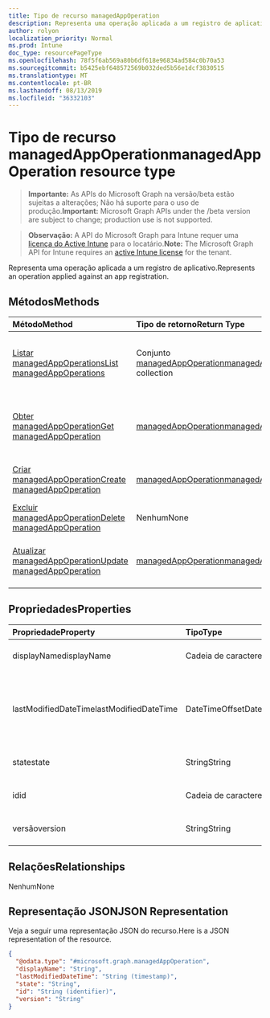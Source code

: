 ```yaml
---
title: Tipo de recurso managedAppOperation
description: Representa uma operação aplicada a um registro de aplicativo.
author: rolyon
localization_priority: Normal
ms.prod: Intune
doc_type: resourcePageType
ms.openlocfilehash: 78f5f6ab569a80b6df618e96834ad584c0b70a53
ms.sourcegitcommit: b5425ebf648572569b032ded5b56e1dcf3830515
ms.translationtype: MT
ms.contentlocale: pt-BR
ms.lasthandoff: 08/13/2019
ms.locfileid: "36332103"
---
```

# <a name="managedappoperation-resource-type"></a><span data-ttu-id="3e624-103">Tipo de recurso managedAppOperation</span><span class="sxs-lookup"><span data-stu-id="3e624-103">managedAppOperation resource type</span></span>

> <span data-ttu-id="3e624-104">**Importante:** As APIs do Microsoft Graph na versão/beta estão sujeitas a alterações; Não há suporte para o uso de produção.</span><span class="sxs-lookup"><span data-stu-id="3e624-104">**Important:** Microsoft Graph APIs under the /beta version are subject to change; production use is not supported.</span></span>

> <span data-ttu-id="3e624-105">**Observação:** A API do Microsoft Graph para Intune requer uma [licença do Active Intune](https://go.microsoft.com/fwlink/?linkid=839381) para o locatário.</span><span class="sxs-lookup"><span data-stu-id="3e624-105">**Note:** The Microsoft Graph API for Intune requires an [active Intune license](https://go.microsoft.com/fwlink/?linkid=839381) for the tenant.</span></span>

<span data-ttu-id="3e624-106">Representa uma operação aplicada a um registro de aplicativo.</span><span class="sxs-lookup"><span data-stu-id="3e624-106">Represents an operation applied against an app registration.</span></span>

## <a name="methods"></a><span data-ttu-id="3e624-107">Métodos</span><span class="sxs-lookup"><span data-stu-id="3e624-107">Methods</span></span>
|<span data-ttu-id="3e624-108">Método</span><span class="sxs-lookup"><span data-stu-id="3e624-108">Method</span></span>|<span data-ttu-id="3e624-109">Tipo de retorno</span><span class="sxs-lookup"><span data-stu-id="3e624-109">Return Type</span></span>|<span data-ttu-id="3e624-110">Descrição</span><span class="sxs-lookup"><span data-stu-id="3e624-110">Description</span></span>|
|:---|:---|:---|
|[<span data-ttu-id="3e624-111">Listar managedAppOperations</span><span class="sxs-lookup"><span data-stu-id="3e624-111">List managedAppOperations</span></span>](../api/intune-mam-managedappoperation-list.md)|<span data-ttu-id="3e624-112">Conjunto [managedAppOperation](../resources/intune-mam-managedappoperation.md)</span><span class="sxs-lookup"><span data-stu-id="3e624-112">[managedAppOperation](../resources/intune-mam-managedappoperation.md) collection</span></span>|<span data-ttu-id="3e624-113">Listar propriedades e relações de objetos de [managedAppOperation](../resources/intune-mam-managedappoperation.md).</span><span class="sxs-lookup"><span data-stu-id="3e624-113">List properties and relationships of the [managedAppOperation](../resources/intune-mam-managedappoperation.md) objects.</span></span>|
|[<span data-ttu-id="3e624-114">Obter managedAppOperation</span><span class="sxs-lookup"><span data-stu-id="3e624-114">Get managedAppOperation</span></span>](../api/intune-mam-managedappoperation-get.md)|[<span data-ttu-id="3e624-115">managedAppOperation</span><span class="sxs-lookup"><span data-stu-id="3e624-115">managedAppOperation</span></span>](../resources/intune-mam-managedappoperation.md)|<span data-ttu-id="3e624-116">Ler propriedades e relações de objetos de [managedAppOperation](../resources/intune-mam-managedappoperation.md).</span><span class="sxs-lookup"><span data-stu-id="3e624-116">Read properties and relationships of the [managedAppOperation](../resources/intune-mam-managedappoperation.md) object.</span></span>|
|[<span data-ttu-id="3e624-117">Criar managedAppOperation</span><span class="sxs-lookup"><span data-stu-id="3e624-117">Create managedAppOperation</span></span>](../api/intune-mam-managedappoperation-create.md)|[<span data-ttu-id="3e624-118">managedAppOperation</span><span class="sxs-lookup"><span data-stu-id="3e624-118">managedAppOperation</span></span>](../resources/intune-mam-managedappoperation.md)|<span data-ttu-id="3e624-119">Criar um novo objeto de[managedAppOperation](../resources/intune-mam-managedappoperation.md).</span><span class="sxs-lookup"><span data-stu-id="3e624-119">Create a new [managedAppOperation](../resources/intune-mam-managedappoperation.md) object.</span></span>|
|[<span data-ttu-id="3e624-120">Excluir managedAppOperation</span><span class="sxs-lookup"><span data-stu-id="3e624-120">Delete managedAppOperation</span></span>](../api/intune-mam-managedappoperation-delete.md)|<span data-ttu-id="3e624-121">Nenhum</span><span class="sxs-lookup"><span data-stu-id="3e624-121">None</span></span>|<span data-ttu-id="3e624-122">Excluir [managedAppOperation](../resources/intune-mam-managedappoperation.md).</span><span class="sxs-lookup"><span data-stu-id="3e624-122">Deletes a [managedAppOperation](../resources/intune-mam-managedappoperation.md).</span></span>|
|[<span data-ttu-id="3e624-123">Atualizar managedAppOperation</span><span class="sxs-lookup"><span data-stu-id="3e624-123">Update managedAppOperation</span></span>](../api/intune-mam-managedappoperation-update.md)|[<span data-ttu-id="3e624-124">managedAppOperation</span><span class="sxs-lookup"><span data-stu-id="3e624-124">managedAppOperation</span></span>](../resources/intune-mam-managedappoperation.md)|<span data-ttu-id="3e624-125">Atualizar as propriedades de um objeto de [managedAppOperation](../resources/intune-mam-managedappoperation.md).</span><span class="sxs-lookup"><span data-stu-id="3e624-125">Update the properties of a [managedAppOperation](../resources/intune-mam-managedappoperation.md) object.</span></span>|

## <a name="properties"></a><span data-ttu-id="3e624-126">Propriedades</span><span class="sxs-lookup"><span data-stu-id="3e624-126">Properties</span></span>
|<span data-ttu-id="3e624-127">Propriedade</span><span class="sxs-lookup"><span data-stu-id="3e624-127">Property</span></span>|<span data-ttu-id="3e624-128">Tipo</span><span class="sxs-lookup"><span data-stu-id="3e624-128">Type</span></span>|<span data-ttu-id="3e624-129">Descrição</span><span class="sxs-lookup"><span data-stu-id="3e624-129">Description</span></span>|
|:---|:---|:---|
|<span data-ttu-id="3e624-130">displayName</span><span class="sxs-lookup"><span data-stu-id="3e624-130">displayName</span></span>|<span data-ttu-id="3e624-131">Cadeia de caracteres</span><span class="sxs-lookup"><span data-stu-id="3e624-131">String</span></span>|<span data-ttu-id="3e624-132">O nome da operação.</span><span class="sxs-lookup"><span data-stu-id="3e624-132">The operation name.</span></span>|
|<span data-ttu-id="3e624-133">lastModifiedDateTime</span><span class="sxs-lookup"><span data-stu-id="3e624-133">lastModifiedDateTime</span></span>|<span data-ttu-id="3e624-134">DateTimeOffset</span><span class="sxs-lookup"><span data-stu-id="3e624-134">DateTimeOffset</span></span>|<span data-ttu-id="3e624-135">Última vez em que a operação de aplicativo foi modificada.</span><span class="sxs-lookup"><span data-stu-id="3e624-135">The last time the app operation was modified.</span></span>|
|<span data-ttu-id="3e624-136">state</span><span class="sxs-lookup"><span data-stu-id="3e624-136">state</span></span>|<span data-ttu-id="3e624-137">String</span><span class="sxs-lookup"><span data-stu-id="3e624-137">String</span></span>|<span data-ttu-id="3e624-138">O estado atual da operação</span><span class="sxs-lookup"><span data-stu-id="3e624-138">The current state of the operation</span></span>|
|<span data-ttu-id="3e624-139">id</span><span class="sxs-lookup"><span data-stu-id="3e624-139">id</span></span>|<span data-ttu-id="3e624-140">Cadeia de caracteres</span><span class="sxs-lookup"><span data-stu-id="3e624-140">String</span></span>|<span data-ttu-id="3e624-141">Chave da entidade.</span><span class="sxs-lookup"><span data-stu-id="3e624-141">Key of the entity.</span></span>|
|<span data-ttu-id="3e624-142">versão</span><span class="sxs-lookup"><span data-stu-id="3e624-142">version</span></span>|<span data-ttu-id="3e624-143">String</span><span class="sxs-lookup"><span data-stu-id="3e624-143">String</span></span>|<span data-ttu-id="3e624-144">Versão da entidade.</span><span class="sxs-lookup"><span data-stu-id="3e624-144">Version of the entity.</span></span>|

## <a name="relationships"></a><span data-ttu-id="3e624-145">Relações</span><span class="sxs-lookup"><span data-stu-id="3e624-145">Relationships</span></span>
<span data-ttu-id="3e624-146">Nenhum</span><span class="sxs-lookup"><span data-stu-id="3e624-146">None</span></span>

## <a name="json-representation"></a><span data-ttu-id="3e624-147">Representação JSON</span><span class="sxs-lookup"><span data-stu-id="3e624-147">JSON Representation</span></span>
<span data-ttu-id="3e624-148">Veja a seguir uma representação JSON do recurso.</span><span class="sxs-lookup"><span data-stu-id="3e624-148">Here is a JSON representation of the resource.</span></span>
<!-- {
  "blockType": "resource",
  "keyProperty": "id",
  "@odata.type": "microsoft.graph.managedAppOperation"
}
-->
``` json
{
  "@odata.type": "#microsoft.graph.managedAppOperation",
  "displayName": "String",
  "lastModifiedDateTime": "String (timestamp)",
  "state": "String",
  "id": "String (identifier)",
  "version": "String"
}
```



